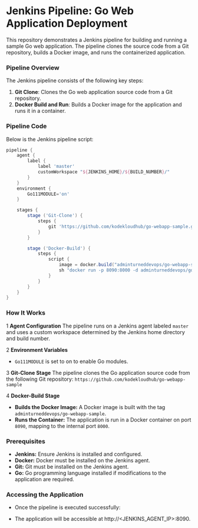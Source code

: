 # Jenkins Pipeline: Go Web Application Deployment

This repository demonstrates a Jenkins pipeline for building and running a sample Go web application. The pipeline clones the source code from a Git repository, builds a Docker image, and runs the containerized application.

### Pipeline Overview

The Jenkins pipeline consists of the following key steps:
1. **Git Clone**: Clones the Go web application source code from a Git repository.
2. **Docker Build and Run**: Builds a Docker image for the application and runs it in a container.

### Pipeline Code

Below is the Jenkins pipeline script:

```groovy
pipeline {
    agent {
        label {
            label 'master'
            customWorkspace "${JENKINS_HOME}/${BUILD_NUMBER}/"
        }
    }
    environment {
        Go111MODULE='on'
    }

    stages {
        stage ('Git-Clone') {
            steps {
                git 'https://github.com/kodekloudhub/go-webapp-sample.git'
            }
        }

        stage ('Docker-Build') {
            steps {
                script {
                    image = docker.build("adminturneddevops/go-webapp-sample")
                    sh "docker run -p 8090:8000 -d adminturneddevops/go-webapp-sample"
                }
            }
        }
    }
}
```

### How It Works
1 **Agent Configuration**
The pipeline runs on a Jenkins agent labeled `master` and uses a custom workspace determined by the Jenkins home directory and build number.

2 **Environment Variables**
* `Go111MODULE` is set to on to enable Go modules.

3 **Git-Clone Stage**
The pipeline clones the Go application source code from the following Git repository: `https://github.com/kodekloudhub/go-webapp-sample`

4 **Docker-Build Stage**
* **Builds the Docker Image:** A Docker image is built with the tag `adminturneddevops/go-webapp-sample`.
* **Runs the Container:** The application is run in a Docker container on port `8090`, mapping to the internal port `8000`.
  
### Prerequisites
* **Jenkins:** Ensure Jenkins is installed and configured.
* **Docker:** Docker must be installed on the Jenkins agent.
* **Git:** Git must be installed on the Jenkins agent.
* **Go:** Go programming language installed if modifications to the application are required.

### Accessing the Application
* Once the pipeline is executed successfully:

* The application will be accessible at http://<JENKINS_AGENT_IP>:8090.
